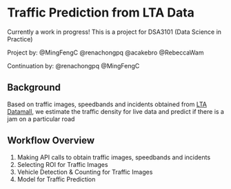 # Traffic Prediction from LTA Data
Currently a work in progress! This is a project for DSA3101 (Data Science in Practice)

Project by: @MingFengC @renachongpq @acakebro @RebeccaWam

Continuation by: @renachongpq @MingFengC

## Background
Based on traffic images, speedbands and incidents obtained from [LTA Datamall](https://datamall.lta.gov.sg/content/datamall/en/dynamic-data.html), we estimate the traffic density for live data and predict if there is a jam on a particular road

## Workflow Overview
1. Making API calls to obtain traffic images, speedbands and incidents
2. Selecting ROI for Traffic Images
3. Vehicle Detection & Counting for Traffic Images
4. Model for Traffic Prediction
